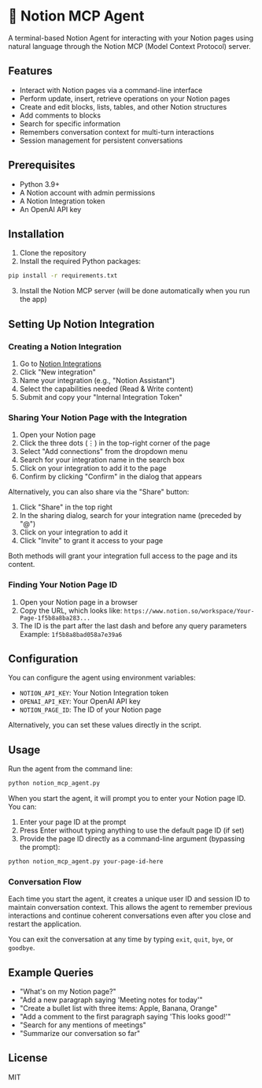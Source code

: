 # 📑 Notion MCP Agent

A terminal-based Notion Agent for interacting with your Notion pages using natural language through the Notion MCP (Model Context Protocol) server.

## Features

- Interact with Notion pages via a command-line interface
- Perform update, insert, retrieve operations on your Notion pages
- Create and edit blocks, lists, tables, and other Notion structures
- Add comments to blocks
- Search for specific information
- Remembers conversation context for multi-turn interactions
- Session management for persistent conversations

## Prerequisites

- Python 3.9+
- A Notion account with admin permissions
- A Notion Integration token
- An OpenAI API key

## Installation

1. Clone the repository
2. Install the required Python packages:

```bash
pip install -r requirements.txt
```

3. Install the Notion MCP server (will be done automatically when you run the app)

## Setting Up Notion Integration

### Creating a Notion Integration

1. Go to [Notion Integrations](https://www.notion.so/my-integrations)
2. Click "New integration"
3. Name your integration (e.g., "Notion Assistant")
4. Select the capabilities needed (Read & Write content)
5. Submit and copy your "Internal Integration Token"

### Sharing Your Notion Page with the Integration

1. Open your Notion page
2. Click the three dots (⋮) in the top-right corner of the page
3. Select "Add connections" from the dropdown menu
4. Search for your integration name in the search box
5. Click on your integration to add it to the page
6. Confirm by clicking "Confirm" in the dialog that appears

Alternatively, you can also share via the "Share" button:

1. Click "Share" in the top right
2. In the sharing dialog, search for your integration name (preceded by "@")
3. Click on your integration to add it
4. Click "Invite" to grant it access to your page

Both methods will grant your integration full access to the page and its content.

### Finding Your Notion Page ID

1. Open your Notion page in a browser
2. Copy the URL, which looks like:
   `https://www.notion.so/workspace/Your-Page-1f5b8a8ba283...`
3. The ID is the part after the last dash and before any query parameters
   Example: `1f5b8a8bad058a7e39a6`

## Configuration

You can configure the agent using environment variables:

- `NOTION_API_KEY`: Your Notion Integration token
- `OPENAI_API_KEY`: Your OpenAI API key
- `NOTION_PAGE_ID`: The ID of your Notion page

Alternatively, you can set these values directly in the script.

## Usage

Run the agent from the command line:

```bash
python notion_mcp_agent.py
```

When you start the agent, it will prompt you to enter your Notion page ID. You can:

1. Enter your page ID at the prompt
2. Press Enter without typing anything to use the default page ID (if set)
3. Provide the page ID directly as a command-line argument (bypassing the prompt):

```bash
python notion_mcp_agent.py your-page-id-here
```

### Conversation Flow

Each time you start the agent, it creates a unique user ID and session ID to maintain conversation context. This allows the agent to remember previous interactions and continue coherent conversations even after you close and restart the application.

You can exit the conversation at any time by typing `exit`, `quit`, `bye`, or `goodbye`.

## Example Queries

- "What's on my Notion page?"
- "Add a new paragraph saying 'Meeting notes for today'"
- "Create a bullet list with three items: Apple, Banana, Orange"
- "Add a comment to the first paragraph saying 'This looks good!'"
- "Search for any mentions of meetings"
- "Summarize our conversation so far"

## License

MIT
